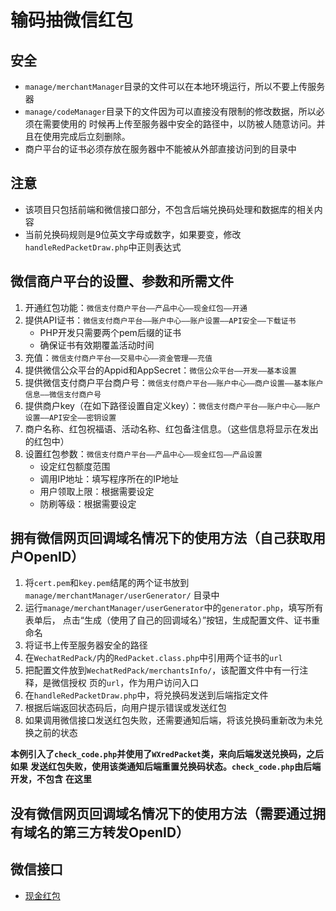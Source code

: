# 输码抽微信红包

## 安全
* `manage/merchantManager`目录的文件可以在本地环境运行，所以不要上传服务器
* `manage/codeManager`目录下的文件因为可以直接没有限制的修改数据，所以必须在需要使用的
   时候再上传至服务器中安全的路径中，以防被人随意访问。并且在使用完成后立刻删除。
* 商户平台的证书必须存放在服务器中不能被从外部直接访问到的目录中


## 注意
* 该项目只包括前端和微信接口部分，不包含后端兑换码处理和数据库的相关内容
* 当前兑换码规则是9位英文字母或数字，如果要变，修改`handleRedPacketDraw.php`中正则表达式


## 微信商户平台的设置、参数和所需文件
1. 开通红包功能：`微信支付商户平台——产品中心——现金红包——开通`
2. 提供API证书：`微信支付商户平台——账户中心——账户设置——API安全——下载证书`
   * PHP开发只需要两个pem后缀的证书
   * 确保证书有效期覆盖活动时间
3. 充值：`微信支付商户平台——交易中心——资金管理——充值`
4. 提供微信公众平台的Appid和AppSecret：`微信公众平台——开发——基本设置`
5. 提供微信支付商户平台商户号：`微信支付商户平台——账户中心——商户设置——基本账户信息——微信支付商户号`
6. 提供商户key（在如下路径设置自定义key）：`微信支付商户平台——账户中心——账户设置——API安全——密钥设置
`
6. 商户名称、红包祝福语、活动名称、红包备注信息。（这些信息将显示在发出的红包中）
7. 设置红包参数：`微信支付商户平台——产品中心——现金红包——产品设置`
    * 设定红包额度范围
    * 调用IP地址：填写程序所在的IP地址
    * 用户领取上限：根据需要设定
    * 防刷等级：根据需要设定


## 拥有微信网页回调域名情况下的使用方法（自己获取用户OpenID）
1. 将`cert.pem`和`key.pem`结尾的两个证书放到`manage/merchantManager/userGenerator/`
   目录中
2. 运行`manage/merchantManager/userGenerator`中的`generator.php`，填写所有表单后，
   点击“生成（使用了自己的回调域名）”按钮，生成配置文件、证书重命名
3. 将证书上传至服务器安全的路径
4. 在`WechatRedPack/`内的`RedPacket.class.php`中引用两个证书的`url`
5. 把配置文件放到`WechatRedPack/merchantsInfo/`，该配置文件中有一行注释，是微信授权
   页的`url`，作为用户访问入口
6. 在`handleRedPacketDraw.php`中，将兑换码发送到后端指定文件
7. 根据后端返回状态码后，向用户提示错误或发送红包
8. 如果调用微信接口发送红包失败，还需要通知后端，将该兑换码重新改为未兑换之前的状态

**本例引入了`check_code.php`并使用了`WXredPacket`类，来向后端发送兑换码，之后如果**
**发送红包失败，使用该类通知后端重置兑换码状态。`check_code.php`由后端开发，不包含**
**在这里**


## 没有微信网页回调域名情况下的使用方法（需要通过拥有域名的第三方转发OpenID）


## 微信接口
* [现金红包](https://pay.weixin.qq.com/wiki/doc/api/tools/cash_coupon.php?chapter=13_1)
